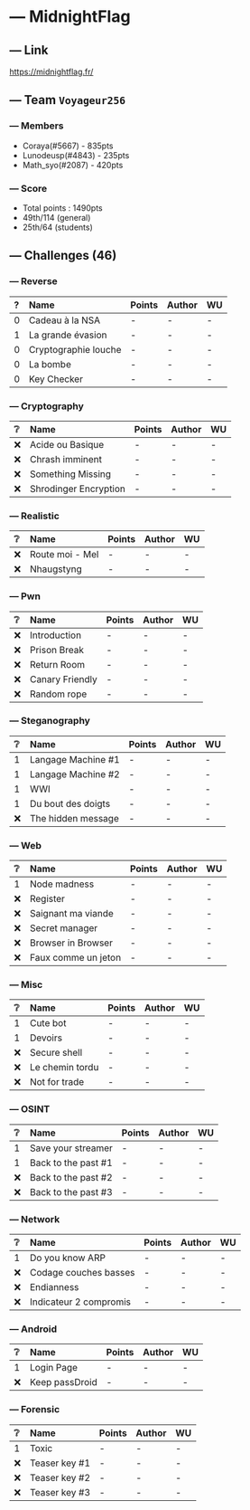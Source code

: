 # — MidnightFlag
## — Link
https://midnightflag.fr/
## — Team `Voyageur256`
### — Members
* Coraya(#5667) - 835pts
* Lunodeusp(#4843) - 235pts
* Math_syo(#2087) - 420pts
### — Score
* Total points : 1490pts
* 49th/114 (general)
* 25th/64 (students)
## — Challenges (46)
### — Reverse
| ? | Name | Points | Author | WU |
| :- | :- | :- | :- | :- |
| 0 | Cadeau à la NSA | - | - | - |
| 1 | La grande évasion | - | - | - |
| 0 | Cryptographie louche | - | - | - |
| 0 | La bombe | - | - | - | 
| 0 | Key Checker | - | - | - |
### — Cryptography
| ❔ | Name | Points | Author | WU |
| :- | :- | :- | :- | :- |
| :x: | Acide ou Basique | - | - | - |
| :x: | Chrash imminent | - | - | - |
| :x: | Something Missing | - | - | - |
| :x: | Shrodinger Encryption | - | - | - |
### — Realistic
| ❔ | Name | Points | Author | WU |
| :- | :- | :- | :- | :- |
| :x: | Route moi - Mel | - | - | - |
| :x: | Nhaugstyng | - | - | - |
### — Pwn
| ❔ | Name | Points | Author | WU |
| :- | :- | :- | :- | :- |
| :x: | Introduction | - | - | - |
| :x: | Prison Break | - | - | - |
| :x: | Return Room | - | - | - |
| :x: | Canary Friendly | - | - | - |
| :x: | Random rope | - | - | - |
### — Steganography
| ❔ | Name | Points | Author | WU |
| :- | :- | :- | :- | :- |
| 1 | Langage Machine #1 | - | - | - |
| 1 | Langage Machine #2 | - | - | - |
| 1 | WWI | - | - | - |
| 1 | Du bout des doigts | - | - | - |
| :x: | The hidden message | - | - | - |
### — Web
| ❔ | Name | Points | Author | WU |
| :- | :- | :- | :- | :- |
| 1 | Node madness | - | - | - |
| :x: | Register | - | - | - |
| :x: | Saignant ma viande | - | - | - |
| :x: | Secret manager | - | - | - |
| :x: | Browser in Browser | - | - | - |
| :x: | Faux comme un jeton | - | - | - |
### — Misc
| ❔ | Name | Points | Author | WU |
| :- | :- | :- | :- | :- |
| 1 | Cute bot | - | - | - |
| 1 | Devoirs | - | - | - |
| :x: | Secure shell | - | - | - |
| :x: | Le chemin tordu | - | - | - |
| :x: | Not for trade | - | - | - |
### — OSINT
| ❔ | Name | Points | Author | WU |
| :- | :- | :- | :- | :- |
| 1 | Save your streamer | - | - | - |
| 1 | Back to the past #1 | - | - | - |
| :x: | Back to the past #2 | - | - | - |
| :x: | Back to the past #3 | - | - | - |
### — Network
| ❔ | Name | Points | Author | WU |
| :- | :- | :- | :- | :- |
| 1 | Do you know ARP | - | - | - |
| :x: | Codage couches basses | - | - | - |
| :x: | Endianness | - | - | - |
| :x: | Indicateur 2 compromis | - | - | - |
### — Android
| ❔ | Name | Points | Author | WU |
| :- | :- | :- | :- | :- |
| 1 | Login Page | - | - | - |
| :x: | Keep passDroid | - | - | - |
### — Forensic
| ❔ | Name | Points | Author | WU |
| :- | :- | :- | :- | :- |
| 1 | Toxic | - | - | - |
| :x: | Teaser key #1 | - | - | - |
| :x: | Teaser key #2 | - | - | - |
| :x: | Teaser key #3 | - | - | - |
